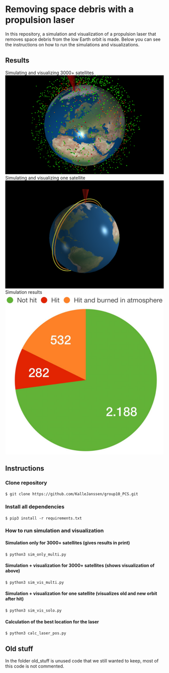 # Removing space debris with a propulsion laser

In this repository, a simulation and visualization of a propulsion laser that removes space debris from the low Earth orbit is made. Below you can see the instructions on how to run the simulations and visualizations. 

## Results

Simulating and visualizing 3000+ satellites
![multi](https://raw.githubusercontent.com/KalleJanssen/group10_PCS/master/figures/vis_multi.png)
Simulating and visualizing one satellite
![solo](https://raw.githubusercontent.com/KalleJanssen/group10_PCS/master/figures/vis_solo.png)
Simulation results
![fig1](https://raw.githubusercontent.com/KalleJanssen/group10_PCS/master/figures/fig1.png)

## Instructions

### Clone repository
`$ git clone https://github.com/KalleJanssen/group10_PCS.git`

### Install all dependencies
`$ pip3 install -r requirements.txt`

### How to run simulation and visualization

#### Simulation only for 3000+ satellites (gives results in print)
`$ python3 sim_only_multi.py`

#### Simulation + visualization for 3000+ satellites (shows visualization of above)
`$ python3 sim_vis_multi.py`

#### Simulation + visualization for one satellite (visualizes old and new orbit after hit)
`$ python3 sim_vis_solo.py`

#### Calculation of the best location for the laser
`$ python3 calc_laser_pos.py`


## Old stuff
In the folder old_stuff is unused code that we still wanted to keep, most of this code is not commented.
